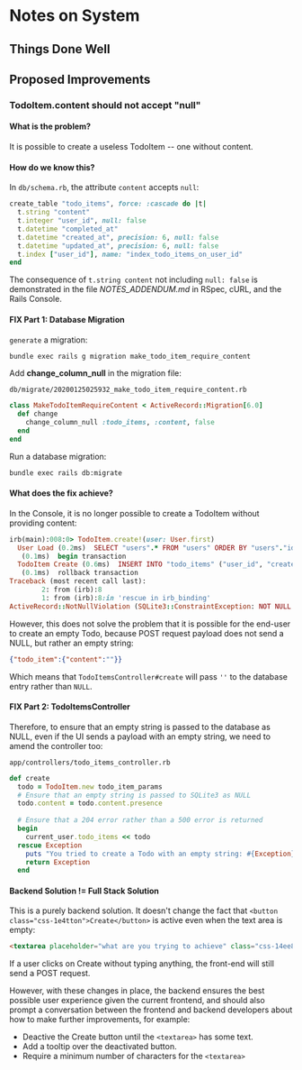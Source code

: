 # Notes on System

## Things Done Well

## Proposed Improvements

### TodoItem.content should not accept "null"

#### What is the problem?

It is possible to create a useless TodoItem -- one without content.

#### How do we know this?

In `db/schema.rb`, the attribute `content` accepts `null`:

```ruby
create_table "todo_items", force: :cascade do |t|
  t.string "content"
  t.integer "user_id", null: false
  t.datetime "completed_at"
  t.datetime "created_at", precision: 6, null: false
  t.datetime "updated_at", precision: 6, null: false
  t.index ["user_id"], name: "index_todo_items_on_user_id"
end
```

The consequence of `t.string content` not including `null: false` is demonstrated in the file *NOTES_ADDENDUM.md* in RSpec, cURL, and the Rails Console.

#### FIX Part 1: Database Migration

`generate` a migration:

```bash
bundle exec rails g migration make_todo_item_require_content
```

Add **change_column_null** in the migration file:

`db/migrate/20200125025932_make_todo_item_require_content.rb`

```ruby
class MakeTodoItemRequireContent < ActiveRecord::Migration[6.0]
  def change
    change_column_null :todo_items, :content, false
  end
end
```

Run a database migration:

```bash
bundle exec rails db:migrate
```

#### What does the fix achieve?

In the Console, it is no longer possible to create a TodoItem without providing content:


```ruby
irb(main):008:0> TodoItem.create!(user: User.first)
  User Load (0.2ms)  SELECT "users".* FROM "users" ORDER BY "users"."id" ASC LIMIT ?  [["LIMIT", 1]]
   (0.1ms)  begin transaction
  TodoItem Create (0.6ms)  INSERT INTO "todo_items" ("user_id", "created_at", "updated_at") VALUES (?, ?, ?)  [["user_id", 1], ["created_at", "2020-01-25 03:01:45.602203"], ["updated_at", "2020-01-25 03:01:45.602203"]]
   (0.1ms)  rollback transaction
Traceback (most recent call last):
        2: from (irb):8
        1: from (irb):8:in 'rescue in irb_binding'
ActiveRecord::NotNullViolation (SQLite3::ConstraintException: NOT NULL constraint failed: todo_items.content)
```

However, this does not solve the problem that it is possible for the end-user to create an empty Todo, because POST request payload does not send a NULL, but rather an empty string:

```json
{"todo_item":{"content":""}}
```

Which means that `TodoItemsController#create` will pass `''` to the database entry rather than `NULL`.

#### FIX Part 2: TodoItemsController

Therefore, to ensure that an empty string is passed to the database as NULL, even if the UI sends a payload with an empty string, we need to amend the controller too:

`app/controllers/todo_items_controller.rb`

```ruby
def create
  todo = TodoItem.new todo_item_params
  # Ensure that an empty string is passed to SQLite3 as NULL
  todo.content = todo.content.presence
  
  # Ensure that a 204 error rather than a 500 error is returned
  begin
    current_user.todo_items << todo
  rescue Exception
    puts "You tried to create a Todo with an empty string: #{Exception}"
    return Exception
  end
```

#### Backend Solution != Full Stack Solution

 This is a purely backend solution.  It doesn't change the fact that `<button class="css-1e4tton">Create</button>` is active even when the text area is empty: 

```html
<textarea placeholder="what are you trying to achieve" class="css-14ee8ud"></textarea>
```

If a user clicks on Create without typing anything, the front-end will still send a POST request.

However, with these changes in place, the backend ensures the best possible user experience given the current frontend, and should also prompt a conversation between the frontend and backend developers about how to make further improvements, for example:

- Deactive the Create button until the `<textarea>` has some text.
- Add a tooltip over the deactivated button.
- Require a minimum number of characters for the `<textarea>`

